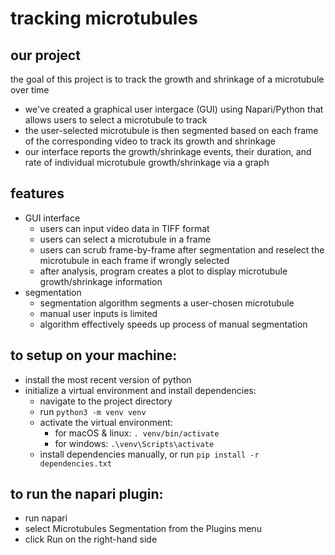 # tracking microtubules
## our project
the goal of this project is to track the growth and shrinkage of a microtubule over time

- we've created a graphical user intergace (GUI) using Napari/Python that allows users to select a microtubule to track
- the user-selected microtubule is then segmented based on each frame of the corresponding video to track its growth and shrinkage
- our interface reports the growth/shrinkage events, their duration, and rate of individual microtubule growth/shrinkage via a graph


## features
- GUI interface
   - users can input video data in TIFF format
   - users can select a microtubule in a frame
   - users can scrub frame-by-frame after segmentation and reselect the microtubule in each frame if wrongly selected
   - after analysis, program creates a plot to display microtubule growth/shrinkage information
- segmentation
   - segmentation algorithm segments a user-chosen microtubule
   - manual user inputs is limited
   - algorithm effectively speeds up process of manual segmentation


## to setup on your machine:
- install the most recent version of python
- initialize a virtual environment and install dependencies:
    - navigate to the project directory
    - run `python3 -m venv venv`
    - activate the virtual environment:
        - for macOS & linux: `. venv/bin/activate`
        - for windows: `.\venv\Scripts\activate`
    - install dependencies manually, or run `pip install -r dependencies.txt`


## to run the napari plugin:
- run napari
- select Microtubules Segmentation from the Plugins menu
- click Run on the right-hand side
